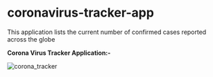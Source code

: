# coronavirus-tracker-app
This application lists the current number of confirmed cases reported across the globe

<b>Corona Virus Tracker Application:-</b>

![corona_tracker](https://github.com/sumedh11n/coronavirus-tracker-app/blob/master/corona-tracker.JPG)
